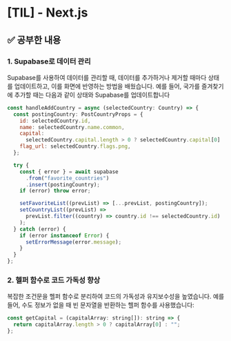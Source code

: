 # [TIL] - Next.js

## ✅ 공부한 내용

### 1. Supabase로 데이터 관리

Supabase를 사용하여 데이터를 관리할 때, 데이터를 추가하거나 제거할 때마다 상태를 업데이트하고, 이를 화면에 반영하는 방법을 배웠습니다. 예를 들어, 국가를 즐겨찾기에 추가할 때는 다음과 같이 상태와 Supabase를 업데이트합니다

```jsx
const handleAddCountry = async (selectedCountry: Country) => {
  const postingCountry: PostCountryProps = {
    id: selectedCountry.id,
    name: selectedCountry.name.common,
    capital:
      selectedCountry.capital.length > 0 ? selectedCountry.capital[0] : "",
    flag_url: selectedCountry.flags.png,
  };

  try {
    const { error } = await supabase
      .from("favorite_countries")
      .insert(postingCountry);
    if (error) throw error;

    setFavoriteList((prevList) => [...prevList, postingCountry]);
    setCountryList((prevList) =>
      prevList.filter((country) => country.id !== selectedCountry.id)
    );
  } catch (error) {
    if (error instanceof Error) {
      setErrorMessage(error.message);
    }
  }
};
```

### 2. 헬퍼 함수로 코드 가독성 향상

복잡한 조건문을 헬퍼 함수로 분리하여 코드의 가독성과 유지보수성을 높였습니다. 예를 들어, 수도 정보가 없을 때 빈 문자열을 반환하는 헬퍼 함수를 사용했습니다:

```jsx
const getCapital = (capitalArray: string[]): string => {
  return capitalArray.length > 0 ? capitalArray[0] : "";
};
```
